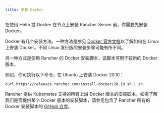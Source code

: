 ```yaml
---
title: 安装 Docker
---
```


在使用 Helm 或 Docker 在节点上安装 Rancher Server 前，你需要先安装 Docker。

Docker 有几个安装方法。一种方法是参见 [Docker 官方文档](https://docs.docker.com/install/)以了解如何在 Linux 上安装 Docker。不同 Linux 发行版的安装步骤可能有所不同。

另一种方式是使用 Rancher 的 Docker 安装脚本，该脚本可用于较新的 Docker 版本。

例如，你可执行以下命令，在 Ubuntu 上安装 Docker 20.10：

```
curl https://releases.rancher.com/install-docker/20.10.sh | sh
```

Rancher 提供 Kubernetes 支持的所有上游 Docker 版本的安装脚本。如需了解我们是否提供某个 Docker 版本的安装脚本，请参见包含了 Rancher 所有的 Docker 安装脚本的 [GitHub 仓库](https://github.com/rancher/install-docker)。
